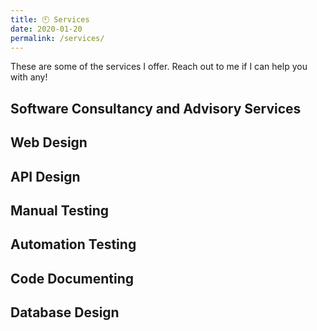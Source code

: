 ```yaml
---
title: 🕙 Services
date: 2020-01-20
permalink: /services/
---
```


These are some of the services I offer. Reach out to me if I can help you with any!

## Software Consultancy and Advisory Services

## Web Design

## API Design

## Manual Testing

## Automation Testing

## Code Documenting

## Database Design
